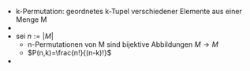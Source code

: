- k-Permutation: geordnetes k-Tupel verschiedener Elemente aus einer Menge M
-
- sei $n:=|M|$
	- n-Permutationen von M sind bijektive Abbildungen $M\rightarrow M$
	- $P(n,k)=\frac{n!}{(n-k)!}$
-
